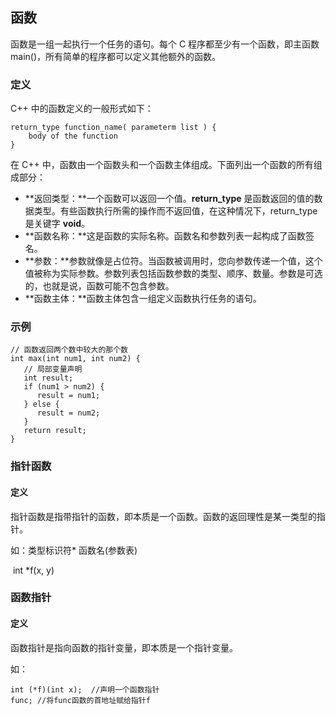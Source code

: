 ##  函数

函数是一组一起执行一个任务的语句。每个 C 程序都至少有一个函数，即主函数 main()，所有简单的程序都可以定义其他额外的函数。

### 定义

C++ 中的函数定义的一般形式如下：

```
return_type function_name( parameterm list ) {
    body of the function
}
```

在 C++ 中，函数由一个函数头和一个函数主体组成。下面列出一个函数的所有组成部分：

- **返回类型：**一个函数可以返回一个值。**return_type** 是函数返回的值的数据类型。有些函数执行所需的操作而不返回值，在这种情况下，return_type 是关键字 **void**。
- **函数名称：**这是函数的实际名称。函数名和参数列表一起构成了函数签名。
- **参数：**参数就像是占位符。当函数被调用时，您向参数传递一个值，这个值被称为实际参数。参数列表包括函数参数的类型、顺序、数量。参数是可选的，也就是说，函数可能不包含参数。
- **函数主体：**函数主体包含一组定义函数执行任务的语句。

### 示例

```
// 函数返回两个数中较大的那个数
int max(int num1, int num2) {
   // 局部变量声明
   int result;
   if (num1 > num2) {
      result = num1;
   } else {
      result = num2;
   }
   return result; 
}
```

### 指针函数

#### 定义

指针函数是指带指针的函数，即本质是一个函数。函数的返回理性是某一类型的指针。

如：类型标识符* 函数名(参数表)

​        int *f(x, y)

### 函数指针

#### 定义

函数指针是指向函数的指针变量，即本质是一个指针变量。

如：

```
int (*f)(int x);  //声明一个函数指针
func; //将func函数的首地址赋给指针f
```

